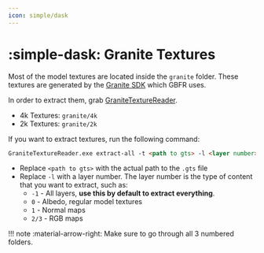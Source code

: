 ```yaml
---
icon: simple/dask
---
```


# :simple-dask: Granite Textures

Most of the model textures are located inside the `granite` folder. These textures are generated by the [Granite SDK](https://unity.com/products/granite-sdk) which GBFR uses.

In order to extract them, grab [GraniteTextureReader](https://github.com/Nenkai/GraniteTextureReader).

* 4k Textures: `granite/4k`
* 2k Textures: `granite/2k`

If you want to extract textures, run the following command:

``` markdown title="Command"
GraniteTextureReader.exe extract-all -t <path to gts> -l <layer number>
```

* Replace `<path to gts>` with the actual path to the `.gts` file
* Replace `-l` with a layer number. The layer number is the type of content that you want to extract, such as:
    * `-1` - All layers, **use this by default to extract everything**.
    * `0` - Albedo, regular model textures
    * `1` - Normal maps
    * `2/3` - RGB maps

!!! note
    :material-arrow-right: Make sure to go through all 3 numbered folders.
